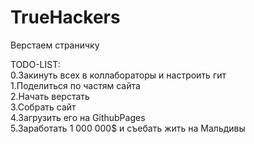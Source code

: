 # TrueHackers
Верстаем страничку
<br>

TODO-LIST:
<br>
0.Закинуть всех в коллабораторы и настроить гит
<br>
1.Поделиться по частям сайта
<br>
2.Начать верстать
<br>
3.Собрать сайт
<br>
4.Загрузить его на GithubPages
<br>
5.Заработать 1 000 000$ и съебать жить на Мальдивы
